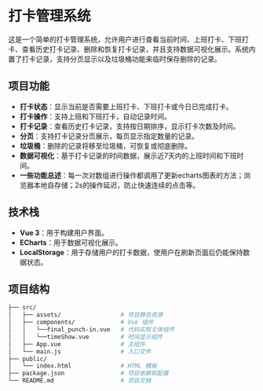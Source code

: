 # 打卡管理系统

这是一个简单的打卡管理系统，允许用户进行查看当前时间、上班打卡、下班打卡、查看历史打卡记录、删除和恢复打卡记录，并且支持数据可视化展示。系统内置了打卡记录，支持分页显示以及垃圾桶功能来临时保存删除的记录。

## 项目功能

- **打卡状态**：显示当前是否需要上班打卡、下班打卡或今日已完成打卡。
- **打卡操作**：支持上班和下班打卡，自动记录时间。
- **打卡记录**：查看历史打卡记录，支持按日期排序，显示打卡次数及时间。
- **分页**：支持打卡记录分页展示，每页显示指定数量的记录。
- **垃圾桶**：删除的记录将移至垃圾桶，可恢复或彻底删除。
- **数据可视化**：基于打卡记录的时间数据，展示近7天内的上班时间和下班时间。
- **一些功能总述**：每一次对数组进行操作都调用了更新echarts图表的方法；浏览器本地自存储；2s的操作延迟，防止快速连续的点击等。

## 技术栈

- **Vue 3**：用于构建用户界面。
- **ECharts**：用于数据可视化展示。
- **LocalStorage**：用于存储用户的打卡数据，使用户在刷新页面后仍能保持数据状态。

## 项目结构

```bash
├── src/
│   ├── assets/                 # 项目静态资源
│   ├── components/             # Vue 组件
│   │   └──final_punch-in.vue   # 代码实现主体组件
│   │   └──timeShow.vue         # 时间显示组件
│   ├── App.vue                 # 主组件
│   └── main.js                 # 入口文件
├── public/
│   └── index.html              # HTML 模板
├── package.json                # 项目依赖和配置
└── README.md                   # 项目文档
